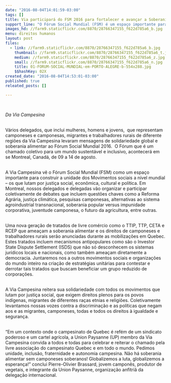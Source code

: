 ```yaml
---
date: "2016-08-04T14:01:59-03:00"
tags: []
title: Via participará do FSM 2016 para fortalecer e avançar a Soberania Alimentar e os direitos campesinos
support_line: "O Fórum Social Mundial (FSM) é um espaço importante para construir a unidade dos Movimentos sociais a nível mundial – os que lutam por justiça social, econômica, cultural e política"
images_hd: //farm9.staticflickr.com/8870/28766347155_f622d785a6_b.jpg
menu: direitos humanos
layout: post
files:
  - link: //farm9.staticflickr.com/8870/28766347155_f622d785a6_b.jpg
    thumbnail: //farm9.staticflickr.com/8870/28766347155_f622d785a6_t.jpg
    medium: //farm9.staticflickr.com/8870/28766347155_f622d785a6_z.jpg
    small: //farm9.staticflickr.com/8870/28766347155_f622d785a6_n.jpg
    title: 01-FORUM-SOCIAL-MUNDIAL-em-PORTO-ALEGRE-b-554x288.jpg
    $$hashKey: 02X
created_date: "2016-08-04T14:53:01-03:00"
published: true
releated_posts: []

---
```

<p>&nbsp;</p>

<p><em>Da Via Campesina</em></p>

<p><br />
V&aacute;rios delegados, que inclui mulheres, homens e jovens, &nbsp;que representam camponeses e camponesas, migrantes e trabalhadores rurais de diferente regi&otilde;es da Via Campesina levaram mensagens de solidariedade global e soberania alimentar ao F&oacute;rum Social Mundial 2016. &nbsp;O F&oacute;rum que &eacute; um chamado coletivo para um mundo sustent&aacute;vel e inclusivo, acontecer&aacute; em se Montreal, Canad&aacute;, de 09 a 14 de agosto.</p>

<p><br />
A Via Campesina v&ecirc; o F&oacute;rum Social Mundial (FSM) como um espa&ccedil;o importante para construir a unidade dos Movimentos sociais a n&iacute;vel mundial &ndash; os que lutam por justi&ccedil;a social, econ&ocirc;mica, cultural e pol&iacute;tica. Em Montreal, nossos delegados e delegadas v&atilde;o organizar e participar coletivamente de debates que incluem quest&otilde;es chaves como a Reforma Agr&aacute;ria, justi&ccedil;a clim&aacute;tica, pesquisas camponesas, alternativas ao sistema agroindustrial transnacional, soberania popular versus impunidade corporativa, juventude camponesa, o futuro da agricultura, entre outras.</p>

<p><br />
Uma nova gera&ccedil;&atilde;o de tratados de livre com&eacute;rcio como o TTIP, TTP, CETA e RCEP que amea&ccedil;am a soberania alimentar e os direitos de camponeses e trabalhadores rurais ser&atilde;o anunciadas durante as mobiliza&ccedil;&otilde;es em Quebec. Estes tratados incluem mecanismos antipopulares como s&atilde;o o Investor State Dispute Settlement (ISDS) que n&atilde;o s&oacute; desconhecem os sistemas jur&iacute;dicos locais e nacionais, como tamb&eacute;m amea&ccedil;am diretamente a democracia. Juntaremos nos a outros movimentos sociais e organiza&ccedil;&otilde;es do mundo inteiro na cria&ccedil;&atilde;o de estrat&eacute;gias unit&aacute;rias para contestar e derrotar tais tratados que buscam beneficiar um grupo reduzido de corpora&ccedil;&otilde;es.</p>

<p><br />
A Via Campesina reitera sua solidariedade com todos os movimentos que lutam por justi&ccedil;a social, que exigem direitos plenos para os povos ind&iacute;genas, migrantes de diferentes ra&ccedil;as etnias e religi&otilde;es. Coletivamente levantamos nossas vozes contra a discrimina&ccedil;&atilde;o e as pol&iacute;ticas que negam aos e as migrantes, camponeses, todas e todos os direitos &agrave; igualdade e seguran&ccedil;a.</p>

<p><br />
&ldquo;Em um contexto onde o campesinato de Quebec &eacute; ref&eacute;m de um sindicato poderoso e um cartel agr&iacute;cola, a Union Paysanne (UP) membro da Via Campesina convida a todos e todas para celebrar e reiterar o chamado pela livre associa&ccedil;&atilde;o do campesinato Quebec e em todo o mundo. Pedimos unidade, inclus&atilde;o, fraternidade e autonomia campesina. N&atilde;o h&aacute; soberania alimentar sem camponeses soberanos! Globalizemos a luta, globalizemos a esperan&ccedil;a!&rdquo; conclui Pierre-Olivier Brassard, jovem campon&ecirc;s, produtor de vegetais, e integrante da Union Paysanne, organiza&ccedil;&atilde;o anfitri&atilde; da delega&ccedil;&atilde;o internacional.</p>
